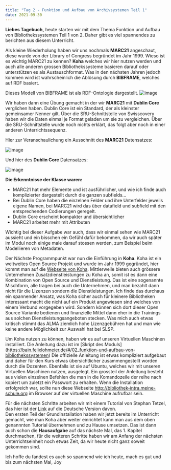 ```yaml
---
title: "Tag 2 - Funktion und Aufbau von Archivsystemen Teil 1"
date: 2021-09-30
---
```


**Liebes Tagebuch,** heute starten wir mit dem Thema Funktion und Aufbau von Bibliothekssystemen Teil 1 von 2. Daher gibt es viel spannendes zu berichten aus diesem Unterricht.

Als kleine Wiederholung haben wir uns nochmals **MARC21** angeschaut, diese wurde von der Library of Congress begründet im Jahr 1999. Wieso ist es wichtig MARC21 zu kennen? **Koha** welches wir hier nutzen werden und auch alle anderen grossen Bibliothekssysteme basieren darauf oder unterstützen es als Austauschformat. Was in den nächsten Jahren jedoch kommen wird ist wahrscheinlich die Ablösung durch **BIBFRAME**, welches auf RDF basiert.
 
Dieses Modell von BIBFRAME ist als RDF-Ontologie dargestellt. 
![image](https://user-images.githubusercontent.com/90834675/151668516-e488db92-8496-44f9-b1ee-9b5f9ea93b92.png)

Wir haben dann eine Übung gemacht in der wir **MARC21** mit **Dublin Core** verglichen haben. Dublin Core ist ein Standard, der als kleinster gemeinsamer Nenner gilt. Über die SRU-Schnittstelle von Swisscovery haben wir die Daten einmal je Format geladen um sie zu vergleichen. Über die SRU-Schnittstelle wurde noch nichts erklärt, das folgt aber noch in einer anderen Unterrichtssequenz.

Hier zur Veranschaulichung ein Ausschnitt des **MARC21** Datensatzes:

![image](https://user-images.githubusercontent.com/90834675/151669069-aeabb4e8-f82b-4825-8008-1662e5bb95f5.png)


Und hier des **Dublin Core** Datensatzes:

![image](https://user-images.githubusercontent.com/90834675/151668821-f4c78ea7-87e0-4372-b370-8c678844fdf0.png)


**Die Erkenntnisse der Klasse waren:**
-	MARC21 hat mehr Elemente und ist ausführlicher, und wie ich finde auch komplizierter dargestellt durch die ganzen subfields...
-	Bei Dublin Core haben die einzelnen Felder und ihre Unterfelder jeweils eigene Namen, bei MARC21 wird das über datafield und subfield mit den entsprechenden Codierungen geregelt.
-	Dublin Core erscheint kompakter und übersichtlicher
-	MARC21 arbeitet mehr mit Attributen

Wichtig bei dieser Aufgabe war auch, dass wir einmal sehen wie MARC21 aussieht und ein bisschen ein Gefühl dafür bekommen, da wir auch später im Modul noch einige male darauf stossen werden, zum Beispiel beim Modellieren von Metadaten.

Der Nächste Programmpunkt war nun die Einführung in **Koha**.
Koha ist ein weltweites Open Source Projekt und wurde im Jahr 1999 gegründet, hier kommt man auf die [Webseite von Koha](https://koha-community.org).
Mittlerweile bieten auch grössere Unternehmen Zusatzdienstleistungen zu Koha an, somit ist es dann eine Kombination von Open Source und Dienstleistung. Das ist eine sogenannte Mischform, alle tragen bei auch die Unternehmen, und man bezahlt dann nicht für die Lizenzen sondern die Dienstleistungen. Ich finde das durchaus ein spannender Ansatz, was Koha sicher auch für kleinere Bibliotheken interessant macht die nicht auf ein Produkt angewiesen sind welches von einem Verbund vorgegeben wird. Sondern können sich dort dieser Open Source Variante bedienen und finanzielle Mittel dann eher in die Trainings aus solchen Dienstleistungsangeboten stecken. Was mich auch etwas kritisch stimmt das ALMA ziemlich hohe Lizenzgebühren hat und man wie keine andere Möglichkeit zur Auswahl hat bei SLSP.

Um Koha nutzen zu können, haben wir es auf unseren Virtuellen Maschinen installiert. Die Anleitung dazu ist im [Skript des Moduls] (https://bain.felixlohmeier.de/#/02_funktion-und-aufbau-von-bibliothekssystemen)
Die offizielle Anleitung ist etwas kompliziert aufgebaut und daher für den Kurs etwas übersichtlicher zusammengestellt worden durch die Dozenten. Ebenfalls ist sie auf Ubuntu, welches wir mit unseren Virtuellen Maschinen nutzen, ausgelegt. Ein grossteil der Anleitung besteht aus vielen einzelnen Befehlen die man in die Komandozeile der reihe nach kopiert um zuletzt ein Passwort zu erhalten.
Wenn die Installation erfolgreich war, sollte nun diese Webseite http://bibliothek-intra.meine-schule.org im Browser auf der virtuellen Maschine aufrufbar sein.

Für die nächsten Schritte arbeiten wir mit einem Tutorial von Stephan Tetzel, das hier ist der [Link]( https://zefanjas.de/wie-man-koha-installiert-und-fuer-schulen-einrichtet-teil-1/) auf die Deutsche Version davon.  
Den ersten Teil der Grundinstallation haben wir jetzt bereits im Unterricht gemacht, wie man Koha aber weiter einrichtet kann man aus dem oben genannnten Tutorial übernehmen und zu Hause umsetzen. Das ist dann auch schon die **Hausaufgabe** auf das nächste Mal, das 1. Kapitel durchmachen, für die weiteren Schritte haben wir am Anfang der nächsten Unterrichtseinheit noch etwas Zeit, da wir heute nicht ganz soweit gekommen sind.

Ich hoffe du fandest es auch so spannend wie ich heute, mach es gut und bis zum nächsten Mal,
Joy
